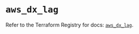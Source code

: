 # `aws_dx_lag`

Refer to the Terraform Registry for docs: [`aws_dx_lag`](https://registry.terraform.io/providers/hashicorp/aws/6.0.0/docs/resources/dx_lag).
